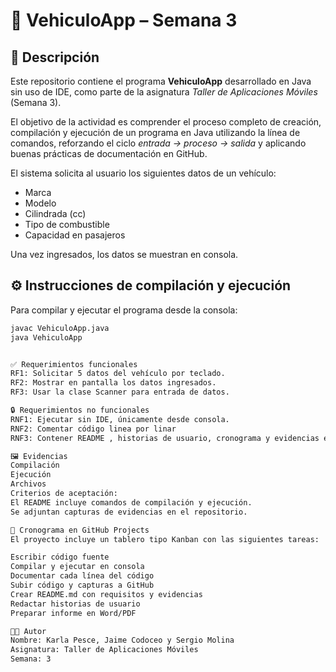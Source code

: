 # 🚗 VehiculoApp – Semana 3

## 📌 Descripción
Este repositorio contiene el programa **VehiculoApp** desarrollado en Java sin uso de IDE, como parte de la asignatura *Taller de Aplicaciones Móviles* (Semana 3).  

El objetivo de la actividad es comprender el proceso completo de creación, compilación y ejecución de un programa en Java utilizando la línea de comandos, reforzando el ciclo *entrada → proceso → salida* y aplicando buenas prácticas de documentación en GitHub.

El sistema solicita al usuario los siguientes datos de un vehículo:
- Marca
- Modelo
- Cilindrada (cc)
- Tipo de combustible
- Capacidad en pasajeros  

Una vez ingresados, los datos se muestran en consola.

## ⚙️ Instrucciones de compilación y ejecución
Para compilar y ejecutar el programa desde la consola:

```bash
javac VehiculoApp.java
java VehiculoApp


✅ Requerimientos funcionales
RF1: Solicitar 5 datos del vehículo por teclado.
RF2: Mostrar en pantalla los datos ingresados.
RF3: Usar la clase Scanner para entrada de datos.

🔒 Requerimientos no funcionales
RNF1: Ejecutar sin IDE, únicamente desde consola.
RNF2: Comentar código linea por linar
RNF3: Contener README , historias de usuario, cronograma y evidencias en repositorio.

🖼️ Evidencias
Compilación
Ejecución
Archivos
Criterios de aceptación:
El README incluye comandos de compilación y ejecución.
Se adjuntan capturas de evidencias en el repositorio.

📅 Cronograma en GitHub Projects
El proyecto incluye un tablero tipo Kanban con las siguientes tareas:

Escribir código fuente
Compilar y ejecutar en consola
Documentar cada línea del código
Subir código y capturas a GitHub
Crear README.md con requisitos y evidencias
Redactar historias de usuario
Preparar informe en Word/PDF

👨‍💻 Autor
Nombre: Karla Pesce, Jaime Codoceo y Sergio Molina
Asignatura: Taller de Aplicaciones Móviles
Semana: 3
